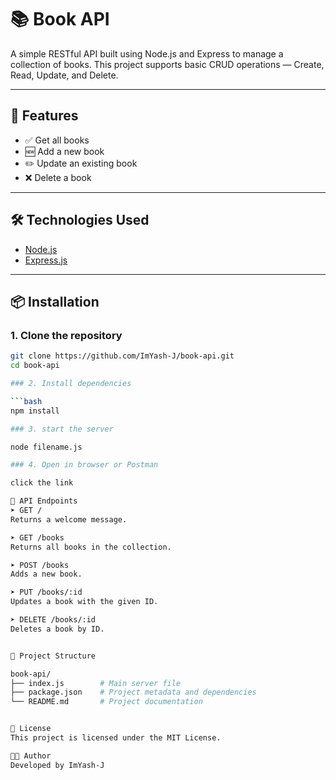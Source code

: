 # 📚 Book API

A simple RESTful API built using Node.js and Express to manage a collection of books. This project supports basic CRUD operations — Create, Read, Update, and Delete.

---

## 🚀 Features

- ✅ Get all books
- 🆕 Add a new book
- ✏️ Update an existing book
- ❌ Delete a book

---

## 🛠️ Technologies Used

- [Node.js](https://nodejs.org/)
- [Express.js](https://expressjs.com/)

---

## 📦 Installation

### 1. Clone the repository

```bash
git clone https://github.com/ImYash-J/book-api.git
cd book-api

### 2. Install dependencies

```bash
npm install

### 3. start the server

node filename.js

### 4. Open in browser or Postman

click the link

📘 API Endpoints
➤ GET /
Returns a welcome message.

➤ GET /books
Returns all books in the collection.

➤ POST /books
Adds a new book.

➤ PUT /books/:id
Updates a book with the given ID.

➤ DELETE /books/:id
Deletes a book by ID.


📁 Project Structure

book-api/
├── index.js        # Main server file
├── package.json    # Project metadata and dependencies
└── README.md       # Project documentation


📄 License
This project is licensed under the MIT License.

👨‍💻 Author
Developed by ImYash-J

